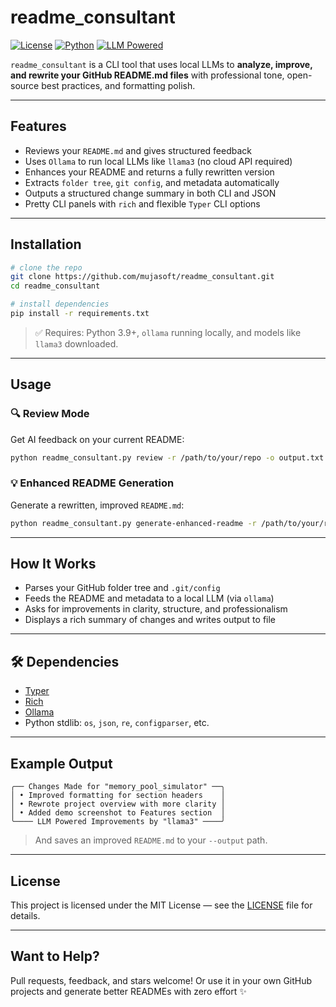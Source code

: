 # readme_consultant

[![License](https://img.shields.io/badge/license-MIT-green.svg)](LICENSE)
[![Python](https://img.shields.io/badge/Python-3.9+-blue.svg)](https://www.python.org/)
[![LLM Powered](https://img.shields.io/badge/LLM-Ollama%20%2B%20Typer-informational)](https://ollama.ai)

`readme_consultant` is a CLI tool that uses local LLMs to **analyze, improve, and rewrite your GitHub README.md files** with professional tone, open-source best practices, and formatting polish.

---

## Features

- Reviews your `README.md` and gives structured feedback
- Uses `Ollama` to run local LLMs like `llama3` (no cloud API required)
- Enhances your README and returns a fully rewritten version
- Extracts `folder tree`, `git config`, and metadata automatically
- Outputs a structured change summary in both CLI and JSON
- Pretty CLI panels with `rich` and flexible `Typer` CLI options

---

## Installation

```bash
# clone the repo
git clone https://github.com/mujasoft/readme_consultant.git
cd readme_consultant

# install dependencies
pip install -r requirements.txt
```

> ✅ Requires: Python 3.9+, `ollama` running locally, and models like `llama3` downloaded.

---

## Usage

### 🔍 Review Mode

Get AI feedback on your current README:

```bash
python readme_consultant.py review -r /path/to/your/repo -o output.txt
```

### 💡 Enhanced README Generation

Generate a rewritten, improved `README.md`:

```bash
python readme_consultant.py generate-enhanced-readme -r /path/to/your/repo -o output_readme.md
```

---

## How It Works

- Parses your GitHub folder tree and `.git/config`
- Feeds the README and metadata to a local LLM (via `ollama`)
- Asks for improvements in clarity, structure, and professionalism
- Displays a rich summary of changes and writes output to file

---

## 🛠 Dependencies

- [Typer](https://typer.tiangolo.com/)
- [Rich](https://github.com/Textualize/rich)
- [Ollama](https://ollama.ai/)
- Python stdlib: `os`, `json`, `re`, `configparser`, etc.

---

## Example Output

```text
╭── Changes Made for "memory_pool_simulator" ──╮
│ • Improved formatting for section headers    │
│ • Rewrote project overview with more clarity │
│ • Added demo screenshot to Features section  │
╰──── LLM Powered Improvements by "llama3" ────╯

```

> And saves an improved `README.md` to your `--output` path.

---

## License

This project is licensed under the MIT License — see the [LICENSE](LICENSE) file for details.

---

## Want to Help?

Pull requests, feedback, and stars welcome!
Or use it in your own GitHub projects and generate better READMEs with zero effort ✨
